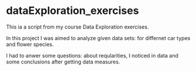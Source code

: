 # dataExploration_exercises

This ia a script from my course Data Exploration exercises.

In this project I was aimed to analyze given data sets: for differnet car types and flower species.

I had to anwer some questions: about reqularities, I noticed in data and some conclusions after getting data measures.

